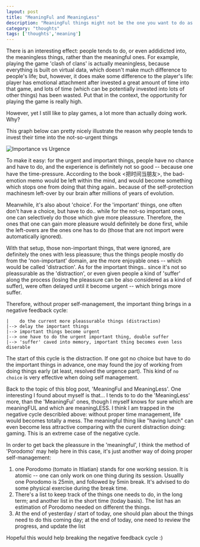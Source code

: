 ```yaml
---
layout: post
title: "MeaningFul and MeaningLess"
description: "MeaningFul things might not be the one you want to do as much as the MeaningLess ones"
category: "thoughts"
tags: ['thoughts','meaning']
---
```


There is an interesting effect: people tends to do, or even addidicted
into, the meaningless things, rather than the meaningful ones. For example,
playing the game 'clash of clans' is actually meaningless, because
everything is built on virtual data, which doesn't make much difference to
people's life; but, however, it does make some difference to the player's
life: player has emotional attachment after invested a great amount of time
into that game, and lots of time (which can be potentially invested into
lots of other things) has been wasted. Put that in the context, the
opportunity for playing the game is really high.

However, yet I still like to play games, a lot more than actually doing
work. Why?

This graph below can pretty nicely illustrate the reason why people tends to
invest their time into the not-so-urgent things

![Importance vs
Urgence](https://dl.dropboxusercontent.com/u/9778027/images/discuss-importance.png)

To make it easy: for the urgent and important things, people have no chance and
have to do, and the experience is definitely not so good -- because one
have the time-pressure. According to the book <把时间当朋友>, the
bad-emotion memo would be left within the mind, and would become something
which stops one from doing that thing again.. because of the
self-protection machinesm left-over by our brain after millions of years of
evolution.

Meanwhile, it's also about 'choice'. For the 'important' things, one often
don't have a choice, but have to do.. while for the not-so important ones, one
can selectively do those which give more pleassure. Therefore, the ones
that one can gain more pleasure would definitely be done first, while the
left-overs are the ones one has to do (those that are not import were
automatically ignored).

With that setup, those non-important things, that were ignored, are
definitely the ones with less pleassure; thus the things people mostly do
from the 'non-important' domain, are the more enjoyable ones -- which would be
called 'distraction'. As for the important things.. since it's not so
pleassurable as the 'distraction', or even given people a kind of 'suffer'
along the process (losing the pleassure can be also considered as a kind of
suffer), were often delayed until it become urgent -- which brings more
suffer.


Therefore, without proper self-management, the important thing brings in
a negative feedback cycle:

    |    do the current more pleassurable things (distraction)
    |--> delay the important things
    |--> important things become urgent
    |--> one have to do the urgent important thing, double suffer
    |--> 'suffer' caved into memory, important thing becomes even less diserable 

The start of this cycle is the distraction. If one got no choice but have to do
the important things in advance, one may found the joy of working from doing
things early (at least, resolved the urgence part). This kind of `no choice` is
very effective when doing self management.

Back to the topic of this blog post, 'MeaningFul and MeaningLess'. One
interesting I found about myself is that... I tends to to do the 'MeaningLess'
more, than the 'MeaningFul' ones, though I myself knows for sure which are
meaningFUL and which are meaningLESS. I think I am trapped in the negative
cycle describled above: without proper time management, life would becomes
totally a mess. The meaningful thing like "having lunch" can even become less
attractive comparing with the curent distraction doing: gaming. This is an
extreme case of the negative cycle.

In order to get back the pleassure in the 'meaningful', I think the method of
'Porodomo' may help here in this case, it's just another way of doing proper
self-management:

  1. one Porodomo (tomato in Itliatian) stands for one working session. It is
  atomic -- one can only work on one thing during its session. Usuallly one
  Porodomo is 25min, and followed by 5min break. It's advised to do some
  physical exercise during the break time.
  2. There's a list to keep track of the things one needs to do, in the long
  term; and another list in the short time (today basis). The list has an
  estimation of Porodomo needed on different the things.
  3. At the end of yesterday / start of today, one should plan about the things
  need to do this coming day; at the end of today, one need to review the
  progress, and update the list

Hopeful this would help breaking the negative feedback cycle :)
